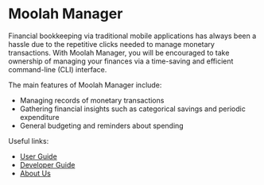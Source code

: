 # Moolah Manager

Financial bookkeeping via traditional mobile applications has always been a hassle due to the repetitive clicks needed to manage monetary transactions. With Moolah Manager, you will be encouraged to take ownership of managing your finances via a time-saving and efficient command-line (CLI) interface.

The main features of Moolah Manager include:

- Managing records of monetary transactions
- Gathering financial insights such as categorical savings and periodic expenditure
- General budgeting and reminders about spending

Useful links:
* [User Guide](UserGuide.md)
* [Developer Guide](DeveloperGuide.md)
* [About Us](AboutUs.md)
